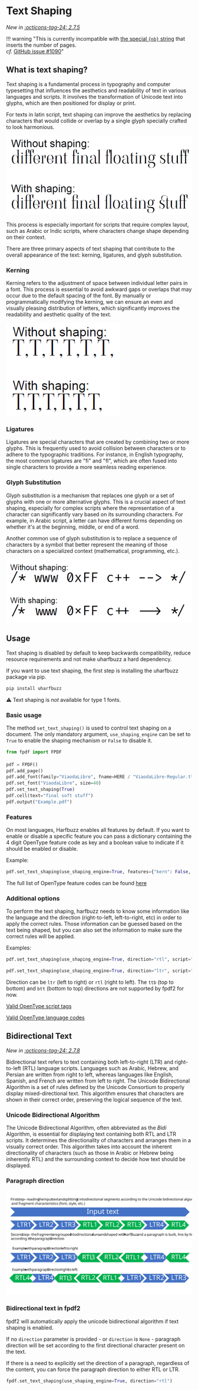 # Text Shaping #

_New in [:octicons-tag-24: 2.7.5](https://github.com/py-pdf/fpdf2/blob/master/CHANGELOG.md)_

!!! warning "This is currently incompatible with [the special `{nb}` string](./PageBreaks.md) that inserts the number of pages.<br>_cf._ [GitHub issue #1090](https://github.com/py-pdf/fpdf2/issues/1090)"

## What is text shaping? ##
Text shaping is a fundamental process in typography and computer typesetting that influences the aesthetics and readability of text in various languages and scripts. It involves the transformation of Unicode text into glyphs, which are then positioned for display or print. 

For texts in latin script, text shaping can improve the aesthetics by replacing characters that would collide or overlap by a single glyph specially crafted to look harmonious.

![](text-shaping-ligatures.png)

This process is especially important for scripts that require complex layout, such as Arabic or Indic scripts, where characters change shape depending on their context.

There are three primary aspects of text shaping that contribute to the overall appearance of the text: kerning, ligatures, and glyph substitution.


### Kerning ###
Kerning refers to the adjustment of space between individual letter pairs in a font. This process is essential to avoid awkward gaps or overlaps that may occur due to the default spacing of the font. By manually or programmatically modifying the kerning, we can ensure an even and visually pleasing distribution of letters, which significantly improves the readability and aesthetic quality of the text.

![](text-shaping-kerning.png)


### Ligatures ###
Ligatures are special characters that are created by combining two or more glyphs. This is frequently used to avoid collision between characters or to adhere to the typographic traditions. For instance, in English typography, the most common ligatures are "fi" and "fl", which are often fused into single characters to provide a more seamless reading experience.


### Glyph Substitution ###
Glyph substitution is a mechanism that replaces one glyph or a set of glyphs with one or more alternative glyphs. This is a crucial aspect of text shaping, especially for complex scripts where the representation of a character can significantly vary based on its surrounding characters. For example, in Arabic script, a letter can have different forms depending on whether it's at the beginning, middle, or end of a word.

Another common use of glyph substitution is to replace a sequence of characters by a symbol that better represent the meaning of those characters on a specialized context (mathematical, programming, etc.).

![](text-shaping-substitution.png)


## Usage ##
Text shaping is disabled by default to keep backwards compatibility, reduce resource requirements and not make uharfbuzz a hard dependency.

If you want to use text shaping, the first step is installing the uharfbuzz package via pip.

```python
pip install uharfbuzz
```

⚠️ Text shaping is *not* available for type 1 fonts.

### Basic usage ###
The method `set_text_shaping()` is used to control text shaping on a document. The only mandatory argument, `use_shaping_engine` can be set to `True` to enable the shaping mechanism or `False` to disable it.

```python
from fpdf import FPDF

pdf = FPDF()
pdf.add_page()
pdf.add_font(family="ViaodaLibre", fname=HERE / "ViaodaLibre-Regular.ttf")
pdf.set_font("ViaodaLibre", size=40)
pdf.set_text_shaping(True)
pdf.cell(text="final soft stuff")
pdf.output("Example.pdf")
```

### Features ###
On most languages, Harfbuzz enables all features by default. If you want to enable or disable a specific feature you can pass a dictionary containing the 4 digit OpenType feature code as key and a boolean value to indicate if it should be enabled or disable.

Example:
```python
pdf.set_text_shaping(use_shaping_engine=True, features={"kern": False, "liga": False})
```

The full list of OpenType feature codes can be found [here](https://learn.microsoft.com/en-us/typography/opentype/spec/featuretags)

### Additional options ###
To perform the text shaping, harfbuzz needs to know some information like the language and the direction (right-to-left, left-to-right, etc) in order to apply the correct rules. Those information can be guessed based on the text being shaped, but you can also set the information to make sure the correct rules will be applied.

Examples:
```python
pdf.set_text_shaping(use_shaping_engine=True, direction="rtl", script="arab", language="ara")
```
```python
pdf.set_text_shaping(use_shaping_engine=True, direction="ltr", script="latn", language="eng")
```

Direction can be `ltr` (left to right) or `rtl` (right to left). The `ttb` (top to bottom) and `btt` (bottom to top) directions are not supported by fpdf2 for now.

[Valid OpenType script tags](https://learn.microsoft.com/en-us/typography/opentype/spec/scripttags)

[Valid OpenType language codes](https://learn.microsoft.com/en-us/typography/opentype/spec/languagetags)


## Bidirectional Text #

_New in [:octicons-tag-24: 2.7.8](https://github.com/py-pdf/fpdf2/blob/master/CHANGELOG.md)_

Bidirectional text refers to text containing both left-to-right (LTR) and right-to-left (RTL) language scripts. Languages such as Arabic, Hebrew, and Persian are written from right to left, whereas languages like English, Spanish, and French are written from left to right. The Unicode Bidirectional Algorithm is a set of rules defined by the Unicode Consortium to properly display mixed-directional text. This algorithm ensures that characters are shown in their correct order, preserving the logical sequence of the text.

### Unicode Bidirectional Algorithm ##
The Unicode Bidirectional Algorithm, often abbreviated as the *Bidi* Algorithm, is essential for displaying text containing both RTL and LTR scripts. It determines the directionality of characters and arranges them in a visually correct order. This algorithm takes into account the inherent directionality of characters (such as those in Arabic or Hebrew being inherently RTL) and the surrounding context to decide how text should be displayed.

### Paragraph direction ##

![](bidi_paragraph.svg)

### Bidirectional text in fpdf2 ##
fpdf2 will automatically apply the unicode bidirectional algorithm if text shaping is enabled.

If no `direction` parameter is provided - or `direction` is `None` - paragraph direction will be set according to the first directional character present on the text.

If there is a need to explicitly set the direction of a paragraph, regardless of the content, you can force the paragraph direction to either RTL or LTR.

```python
fpdf.set_text_shaping(use_shaping_engine=True, direction="rtl")
```

